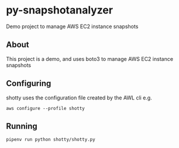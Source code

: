 # py-snapshotanalyzer
Demo project to manage AWS EC2 instance snapshots

## About

This project is a demo, and uses boto3 to manage AWS EC2 instance snapshots

## Configuring

shotty uses the configuration file created by the AWL cli e.g.

`aws configure --profile shotty`

## Running

`pipenv run python shotty/shotty.py`
